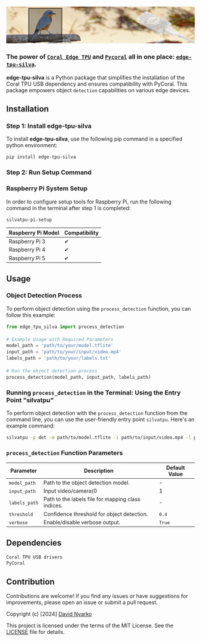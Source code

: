 <p align="center">
  <img src="https://github.com/DAVIDNYARKO123/edge-tpu-silva/blob/main/asset/images/edge-tpu-silva-banner.jpg" alt="edge-tpu-silva">
</p>

### The power of [`Coral Edge TPU`](https://coral.ai/docs/accelerator/get-started/#requirements) and [`Pycoral`](https://github.com/google-coral/pycoral) all in one place: [`edge-tpu-silva`](https://pypi.org/project/edge-tpu-silva/).

**edge-tpu-silva** is a Python package that simplifies the installation of the Coral TPU USB dependency and ensures compatibility with PyCoral. This package empowers object `detection` capabilities on various edge devices.


## Installation


### Step 1: Install edge-tpu-silva

To install **edge-tpu-silva**, use the following pip command in a specified python environment:

```bash
pip install edge-tpu-silva

```


### Step 2: Run Setup Command


### Raspberry Pi System Setup

In order to configure setup tools for Raspberry Pi, run the following command in the terminal after step 1 is completed:

```bash
silvatpu-pi-setup
```


| Raspberry Pi Model | Compatibility |
| ------------------- | -------------- |
| Raspberry Pi 3      | ✔              |
| Raspberry Pi 4      | ✔              |
| Raspberry Pi 5      | ✔              |



## Usage

### Object Detection Process

To perform object detection using the `process_detection` function, you can follow this example:

```python
from edge_tpu_silva import process_detection

# Example Usage with Required Parameters
model_path = 'path/to/your/model.tflite'
input_path = 'path/to/your/input/video.mp4'
labels_path = 'path/to/your/labels.txt'

# Run the object detection process
process_detection(model_path, input_path, labels_path)
```

### Running `process_detection` in the Terminal: Using the Entry Point "silvatpu"

To perform object detection with the `process_detection` function from the command line, you can use the user-friendly entry point `silvatpu`. Here's an example command:

```bash
silvatpu -p det -m path/to/model.tflite -i path/to/input/video.mp4 -l path/to/labels.txt -t 0.5 -v True
```


### `process_detection` Function Parameters

| Parameter      | Description                                        | Default Value |
| --------------- | -------------------------------------------------- | ------------- |
| `model_path`    | Path to the object detection model.                | -             |
| `input_path`    | Input video/camera(0|1|2) or Iamge for detection.    | -             |
| `labels_path`   | Path to the labels file for mapping class indices. | -             |
| `threshold`     | Confidence threshold for object detection.         | `0.4`         |
| `verbose`       | Enable/disable verbose output.                     | `True`        |


## Dependencies

    Coral TPU USB drivers
    PyCoral

## Contribution
Contributions are welcome! If you find any issues or have suggestions for improvements, please open an issue or submit a pull request.

Copyright (c) [2024] [David Nyarko](https://github.com/DAVIDNYARKO123)

This project is licensed under the terms of the MIT License. See the [LICENSE](asset/mit/license) file for details.

